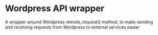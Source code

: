 # Wordpress API wrapper
A wrapper around Wordpress remote_request() method, to make sending and receiving requests from Wordpress to external services easier
